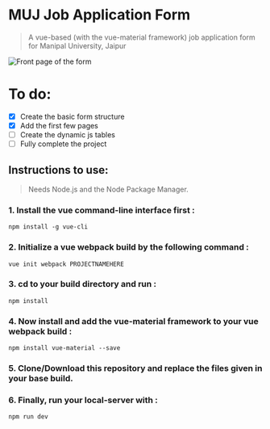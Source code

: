 # MUJ Job Application Form

> A vue-based (with the vue-material framework) job application form for Manipal University, Jaipur

![Front page of the form](https://image.ibb.co/gwooE5/screencapture_localhost_8080_1503254626374.png)

# To do:
- [x] Create the basic form structure
- [x] Add the first few pages
- [ ] Create the dynamic js tables
- [ ] Fully complete the project

## Instructions to use: 
> Needs Node.js and the Node Package Manager.


### 1. Install the vue command-line interface first :
```
npm install -g vue-cli
```

### 2. Initialize a vue webpack build by the following command :
```
vue init webpack PROJECTNAMEHERE
```

### 3. cd to your build directory and run :
```
npm install
```

### 4. Now install and add the vue-material framework to your vue webpack build :
```
npm install vue-material --save
```

### 5. Clone/Download this repository and replace the files given in your base build.

### 6. Finally, run your local-server with :
```
npm run dev
```
